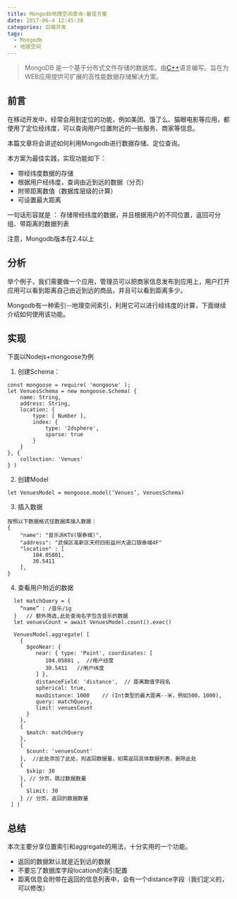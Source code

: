 ```yaml
---
title: Mongodb地理空间查询-最佳方案
date: 2017-06-4 12:45:38
categories: 后端开发
tags:
  - Mongodb
  - 地理空间
---
```








> MongoDB
是一个基于分布式文件存储的数据库。由[C++](http://baike.baidu.com/view/824.htm)语言编写。旨在为WEB应用提供可扩展的高性能数据存储解决方案。

## 前言
在移动开发中，经常会用到定位的功能，例如美团、饿了么、猫眼电影等应用，都使用了定位经纬度，可以查询用户位置附近的一些服务、商家等信息。

本篇文章将会讲述如何利用Mongodb进行数据存储、定位查询。

本方案为最佳实践，实现功能如下：
* 带经纬度数据的存储
* 根据用户经纬度，查询由近到远的数据（分页）
* 附带距离数值（数据库层级的计算）
* 可设置最大距离

一句话形容就是 ： 存储带经纬度的数据，并且根据用户的不同位置，返回可分组、带距离的数据列表

<!-- more -->

注意，Mongodb版本在2.4以上

## 分析
举个例子，我们需要做一个应用，管理员可以把商家信息发布到应用上，用户打开应用可以看到距离自己由近到远的商品，并且可以看到距离多少。

Mongodb有一种索引--地理空间索引，利用它可以进行经纬度的计算，下面继续介绍如何使用该功能。

## 实现
下面以Nodejs+mongoose为例

1. 创建Schema：
```
const mongoose = require( 'mongoose' );
let VenuesSchema = new mongoose.Schema( {
    name: String,
    address: String,
    location: {
        type: [ Number ],
        index: {
            type: '2dsphere',
            sparse: true
        }
    }
}, {
    collection: 'Venues'
} )
```

2. 创建Model
```
let VenuesModel = mongoose.model(‘Venues’, VenuesSchema)
```

3. 插入数据
```
按照以下数据格式往数据库插入数据：
{
    "name": "音乐派KTV(银泰城)",
    "address": "武侯区高新区天府四街益州大道口银泰城4F"
    "location" : [
        104.05801,
        30.5411
    ],
}
```

4. 查看用户附近的数据
```
  let matchQuery = {
    “name” : /音乐/ig
  }   // 额外筛选,此处查询名字包含音乐的数据
  let venuesCount = await VenuesModel.count().exec()

  VenuesModel.aggregate( [
    {
      $geoNear: {
         near: { type: 'Point', coordinates: [
            104.05801 ,  //用户经度
            30.5411   //用户纬度
         ] },
         distanceField: 'distance',  // 距离数值字段名
         spherical: true,
         maxDistance: 1000    // (Int类型的最大距离--米，例如500，1000),        
         query: matchQuery,
         limit: venuesCount
      }
    },
    {
      $match: matchQuery
    },
    {
      $count: 'venuesCount'
    },  //此处添加了此处，则返回数据量，如需返回具体数据列表，删除此处
    {
      $skip: 30  
    }, // 分页，跳过数据数量
    {
      $limit: 30
    } // 分页，返回的数据数量
 ] )
```

## 总结
本次主要分享位置索引和aggregate的用法，十分实用的一个功能。

* 返回的数据默认就是近到远的数据
* 不要忘了数据库字段location的索引配置
* 距离信息会附带在返回的信息列表中，会有一个distance字段（我们定义的，可以修改）

